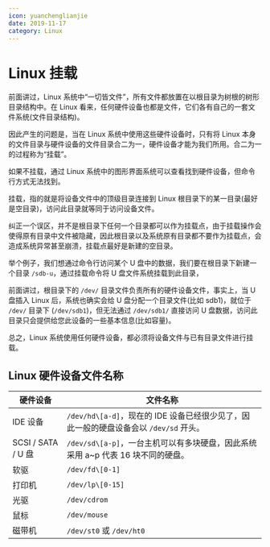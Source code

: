 ```yaml
---
icon: yuanchenglianjie
date: 2019-11-17
category: Linux
---
```


# Linux 挂载

前面讲过，Linux 系统中“一切皆文件”，所有文件都放置在以根目录为树根的树形目录结构中。在 Linux 看来，任何硬件设备也都是文件，它们各有自己的一套文件系统(文件目录结构)。

因此产生的问题是，当在 Linux 系统中使用这些硬件设备时，只有将 Linux 本身的文件目录与硬件设备的文件目录合二为一，硬件设备才能为我们所用。合二为一的过程称为“挂载”。

如果不挂载，通过 Linux 系统中的图形界面系统可以查看找到硬件设备，但命令行方式无法找到。

挂载，指的就是将设备文件中的顶级目录连接到 Linux 根目录下的某一目录(最好是空目录)，访问此目录就等同于访问设备文件。

纠正一个误区，并不是根目录下任何一个目录都可以作为挂载点，由于挂载操作会使得原有目录中文件被隐藏，因此根目录以及系统原有目录都不要作为挂载点，会造成系统异常甚至崩溃，挂载点最好是新建的空目录。

举个例子，我们想通过命令行访问某个 U 盘中的数据，我们要在根目录下新建一个目录 `/sdb-u`，通过挂载命令将 U 盘文件系统挂载到此目录，

前面讲过，根目录下的 `/dev/` 目录文件负责所有的硬件设备文件，事实上，当 U 盘插入 Linux 后，系统也确实会给 U 盘分配一个目录文件(比如 sdb1)，就位于 `/dev/` 目录下 (`/dev/sdb1`)，但无法通过 `/dev/sdb1/` 直接访问 U 盘数据，访问此目录只会提供给您此设备的一些基本信息(比如容量)。

总之，Linux 系统使用任何硬件设备，都必须将设备文件与已有目录文件进行挂载。

## Linux 硬件设备文件名称

| 硬件设备           | 文件名称                                                                              |
| ------------------ | ------------------------------------------------------------------------------------- |
| IDE 设备           | `/dev/hd\[a-d]`，现在的 IDE 设备已经很少见了，因此一般的硬盘设备会以 `/dev/sd` 开头。 |
| SCSI / SATA / U 盘 | `/dev/sd\[a-p]`，一台主机可以有多块硬盘，因此系统采用 a~p 代表 16 块不同的硬盘。      |
| 软驱               | `/dev/fd\[0-1]`                                                                       |
| 打印机             | `/dev/lp\[0-15]`                                                                      |
| 光驱               | `/dev/cdrom`                                                                          |
| 鼠标               | `/dev/mouse`                                                                          |
| 磁带机             | `/dev/st0` 或 `/dev/ht0`                                                              |
